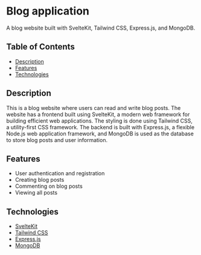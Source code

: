  # Blog application

A blog website built with SvelteKit, Tailwind CSS, Express.js, and MongoDB.

## Table of Contents

- [Description](#description)
- [Features](#features)
- [Technologies](#technologies)

## Description

This is a blog website where users can read and write blog posts. The website has a frontend built using SvelteKit, a modern web framework for building efficient web applications. The styling is done using Tailwind CSS, a utility-first CSS framework. The backend is built with Express.js, a flexible Node.js web application framework, and MongoDB is used as the database to store blog posts and user information.


## Features

  - User authentication and registration
  - Creating blog posts
  - Commenting on blog posts
  - Viewing all posts

  ## Technologies

- [SvelteKit](https://kit.svelte.dev/)
- [Tailwind CSS](https://tailwindcss.com/)
- [Express.js](https://expressjs.com/)
- [MongoDB](https://www.mongodb.com/)
